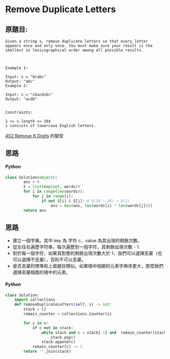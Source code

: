 # Remove Duplicate Letters


## 原題目:
```
Given a string s, remove duplicate letters so that every letter appears once and only once. You must make sure your result is the smallest in lexicographical order among all possible results.

 

Example 1:

Input: s = "bcabc"
Output: "abc"
Example 2:

Input: s = "cbacdcbc"
Output: "acdb"
 

Constraints:

1 <= s.length <= 104
s consists of lowercase English letters.
```

<a href = "https://github.com/Eddie02582/Leetcode/blob/master/442_Find%20All%20Duplicates%20in%20an%20Array.md">402	Remove K Digits</a> 的變型


## 思路

#### Python

``` python
class Solution(object):        
        ans = 0
        S = list(map(set, words))
        for i in range(len(words)):
            for j in range(i):
                if not S[i] & S[j]: # O(26 * 26) = O(1)
                    ans = max(ans, len(words[i] * len(words[j])))
        return ans
``` 

## 思路
<ul> 
    <li>建立一個字典。其中 key 為 字符 c，value 為其出現的剩餘次數。</li>
    <li>從左往右遍歷字符串，每次遍歷到一個字符，其剩餘出現次數 - 1.</li>
    <li>對於每一個字符，如果其對應的剩餘出現次數大於 1，我們可以選擇丟棄（也可以選擇不丟棄），否則不可以丟棄。</li>
    <li>是否丟棄的標準和上面題目類似。如果棧中相鄰的元素字典序更大，那麼我們選擇丟棄相鄰的棧中的元素。</li>
</ul> 

#### Python


``` python
class Solution:
	import collections
    def removeDuplicateLetters(self, s) -> int:        
        stack = []
        remain_counter = collections.Counter(s)

        for c in s:
            if c not in stack:
                while stack and c < stack[-1] and  remain_counter[stack[-1]] > 0:
                    stack.pop()
                stack.append(c)
            remain_counter[c] -= 1
        return ''.join(stack)
``` 













